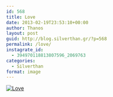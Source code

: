 ```yaml
---
id: 568
title: Love
date: 2013-02-19T23:53:10+00:00
author: Thanos
layout: post
guid: http://blog.silverthan.gr/?p=568
permalink: /love/
instagrate_id:
  - 394970118813807596_2069763
categories:
  - Silverthan
format: image
---
```

<!-- This post is created by Instagrate to WordPress, a WordPress Plugin by polevaultweb.com - http://www.polevaultweb.com/plugins/instagrate-to-wordpress/ -->

[![Love](http://distilleryimage8.s3.amazonaws.com/3de305427acf11e2bfc622000a9d0dda_7.jpg)](http://distilleryimage8.s3.amazonaws.com/3de305427acf11e2bfc622000a9d0dda_7.jpg "Love")
